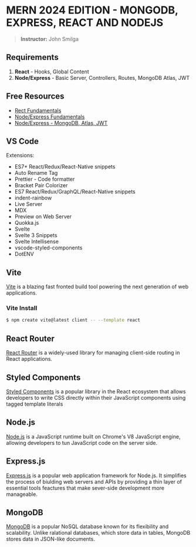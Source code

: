 # MERN 2024 EDITION - MONGODB, EXPRESS, REACT AND NODEJS
> **Instructor:** John Smilga

## Requirements
1. **React** - Hooks, Global Content
2. **Node/Express** - Basic Server, Controllers, Routes, MongoDB Atlas, JWT

## Free Resources
- [Rect Fundamentals](https://www.youtube.com/watch?v=Flbw5BX_AX0&ab_channel=CodingAddict)
- [Node/Express Fundamentals](https://www.youtube.com/watch?v=TNV0_7QRDwY&feature=youtu.be)
- [Node/Express - MongoDB, Atlas, JWT](https://www.youtube.com/watch?v=rltfdjcXjmk&feature=youtu.be)

## VS Code
Extensions:
- ES7+ React/Redux/React-Native snippets
- Auto Rename Tag
- Prettier - Code formatter
- Bracket Pair Colorizer
- ES7 React/Redux/GraphQL/React-Native snippets
- indent-rainbow
- Live Server
- MDX
- Preview on Web Server
- Quokka.js
- Svelte
- Svelte 3 Snippets
- Svelte Intellisense
- vscode-styled-components
- DotENV

## Vite
[Vite](https://vite.dev/) is a blazing fast fronted build tool powering the next generation of web applications.

### Vite Install
```sh
$ npm create vite@latest client -- --template react
```

## React Router
[React Router](https://reactrouter.com/en/main) is a widely-used library for managing client-side routing in React applications.

## Styled Components
[Styled Components](https://styled-components.com/) is a popular library in the React ecosystem that allows developers to write CSS directly within their JavaScript components using tagged template literals

## Node.js
[Node.js](https://nodejs.org/) is a JavaScript runtime built on Chrome's V8 JavaScript engine, allowing developers to tun JavaScript code on the server side.

## Express.js
[Express.js](https://expressjs.com/) is a popular web application framework for Node.js. It simplifies the process of biulding web servers and APIs by providing a thin layer of essential tools feactures that make sever-side development more manageable.

## MongoDB
[MongoDB](https://www.mongodb.com/) is a popular NoSQL database known for its flexibility and scalability. Unlike ralational databases, which store data in tables, MongoDB stores data in JSON-like documents.
